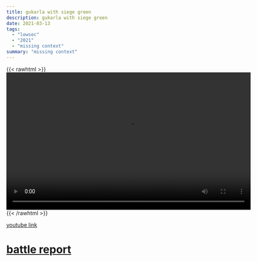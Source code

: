 ```yaml
---
title: gukarla with siege green
description: gukarla with siege green
date: 2021-03-13
tags:
  - "lowsec"
  - "2021"
  - "missing context"
summary: "missing context"
---
```


{{< rawhtml >}}<video width="640" height="360" controls>
<source src="https://crowdfile.net/snuffed/gukarla-sg.mp4" type="video/mp4">
Your browser does not support the video tag.</video>{{< /rawhtml >}}

[youtube link](https://www.youtube.com/watch?v=A61rilPz-3g)

# [battle report](https://br.evetools.org/related/30002102/202103130800)
